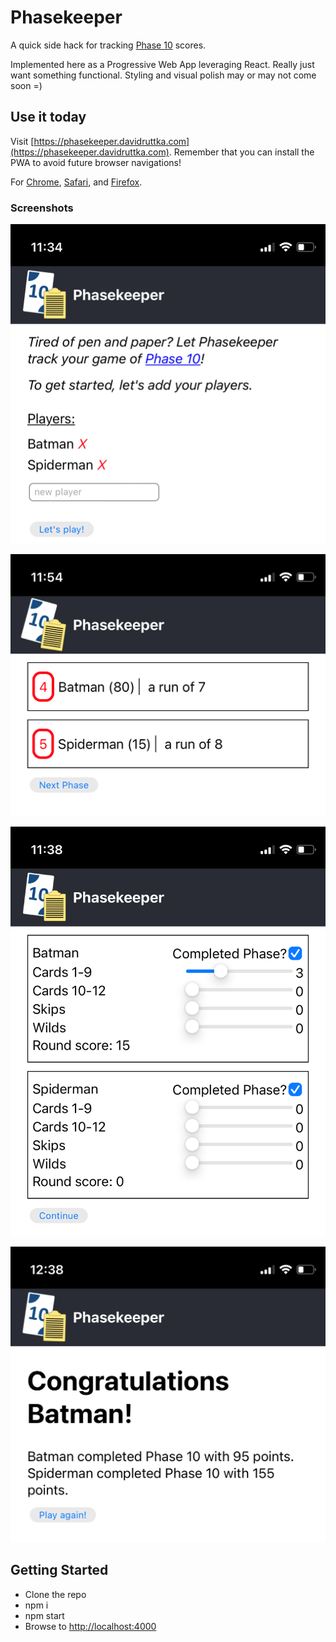 # Phasekeeper

A quick side hack for tracking [Phase 10](https://www.mattelgames.com/en-us/cards/phase-10) scores.

Implemented here as a Progressive Web App leveraging React. Really just want something functional. Styling and visual polish may or may not come soon =)

## Use it today

Visit [https://phasekeeper.davidruttka.com](https://phasekeeper.davidruttka.com). Remember that you can install the PWA to avoid future browser navigations!

For [Chrome](https://support.google.com/chrome/answer/9658361?hl=en&co=GENIE.Platform%3DAndroid), [Safari](https://www.howtogeek.com/667910/how-to-add-a-website-to-your-iphone-or-ipad-home-screen/), and [Firefox](https://developer.mozilla.org/en-US/docs/Web/Progressive_web_apps/Installable_PWAs).

### Screenshots

![Adding players to setup the game](./misc/screenshots/setup.PNG "Game Setup Screen")

![Viewing the goals for the current round](./misc/screenshots/round.PNG "Round In Progress")

![Setting scores for players at the end of a round](./misc/screenshots/scoring.PNG "Scoring A Round")

![Game results](./misc/screenshots/end-screen.PNG "Game Results")

## Getting Started

- Clone the repo
- npm i
- npm start
- Browse to [http://localhost:4000](http://localhost:4000)
